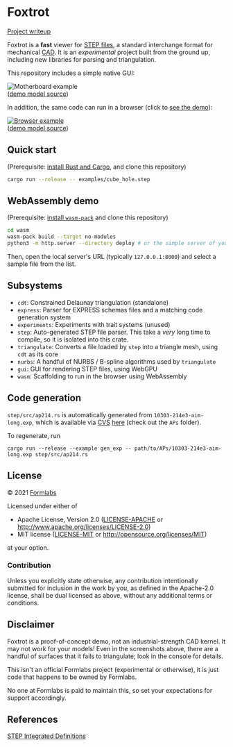 # Foxtrot
[Project writeup](https://mattkeeter.com/projects/foxtrot)

Foxtrot is a **fast** viewer for
[STEP files](https://en.wikipedia.org/wiki/ISO_10303-21),
a standard interchange format for mechanical [CAD](https://en.wikipedia.org/wiki/Computer-aided_design).
It is an _experimental_ project built from the ground up,
including new libraries for parsing and triangulation.

This repository includes a simple native GUI:

![Motherboard example](https://mattkeeter.com/projects/foxtrot/rpi.png)  
([demo model source](https://grabcad.com/library/raspberry-pi-3-reference-design-model-b-rpi-raspberrypi-raspberry-pi-1))

In addition, the same code can run in a browser (click to [see the demo](https://mattkeeter.com/projects/foxtrot/demo)):

[![Browser example](https://www.mattkeeter.com/projects/foxtrot/foxtrot365.png)](https://mattkeeter.com/projects/foxtrot/demo)  
([demo model source](https://grabcad.com/library/6-dof-mechanical-arm-claw-kit-1))

## Quick start
(Prerequisite: [install Rust and Cargo](https://doc.rust-lang.org/cargo/getting-started/installation.html), and clone this repository)
```sh
cargo run --release -- examples/cube_hole.step
```

## WebAssembly demo
(Prerequisite: [install `wasm-pack`](https://rustwasm.github.io/wasm-pack/installer/) and clone this repository)
```sh
cd wasm
wasm-pack build --target no-modules
python3 -m http.server --directory deploy # or the simple server of your choice
```
Then, open the local server's URL (typically `127.0.0.1:8000`)
and select a sample file from the list.

## Subsystems
- `cdt`: Constrained Delaunay triangulation (standalone)
- `express`: Parser for EXPRESS schemas files and a matching code generation
  system
- `experiments`: Experiments with trait systems (unused)
- `step`: Auto-generated STEP file parser.  This take a _very_ long time to
  compile, so it is isolated into this crate.
- `triangulate`: Converts a file loaded by `step` into a triangle mesh, using
  `cdt` as its core
- `nurbs`: A handful of NURBS / B-spline algorithms used by `triangulate`
- `gui`: GUI for rendering STEP files, using WebGPU
- `wasm`: Scaffolding to run in the browser using WebAssembly

## Code generation
`step/src/ap214.rs` is automatically generated from
`10303-214e3-aim-long.exp`, which is available via [CVS](https://en.wikipedia.org/wiki/Concurrent_Versions_System) [here](http://www.steptools.com/stds/help/cvshowto.html)
(check out the `APs` folder).

To regenerate, run
```
cargo run --release --example gen_exp -- path/to/APs/10303-214e3-aim-long.exp step/src/ap214.rs
```

## License
© 2021 [Formlabs](https://formlabs.com)

Licensed under either of

 * Apache License, Version 2.0
   ([LICENSE-APACHE](LICENSE-APACHE) or http://www.apache.org/licenses/LICENSE-2.0)
 * MIT license
   ([LICENSE-MIT](LICENSE-MIT) or http://opensource.org/licenses/MIT)

at your option.

### Contribution

Unless you explicitly state otherwise, any contribution intentionally submitted
for inclusion in the work by you, as defined in the Apache-2.0 license, shall be
dual licensed as above, without any additional terms or conditions.

## Disclaimer
Foxtrot is a proof-of-concept demo, not an industrial-strength CAD kernel.
It may not work for your models!
Even in the screenshots above,
there are a handful of surfaces that it fails to triangulate;
look in the console for details.

This isn't an official Formlabs project (experimental or otherwise),
it is just code that happens to be owned by Formlabs.

No one at Formlabs is paid to maintain this,
so set your expectations for support accordingly.

## References
[STEP Integrated Definitions](https://www.steptools.com/stds/stp_expg/aim.html)
